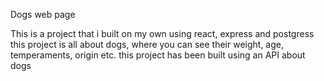 Dogs web page 

This is a project that i built on my own using react, express and postgress
this project is all about dogs, where you can see their weight, age, temperaments, origin etc.
this project has been built using an API about dogs 
